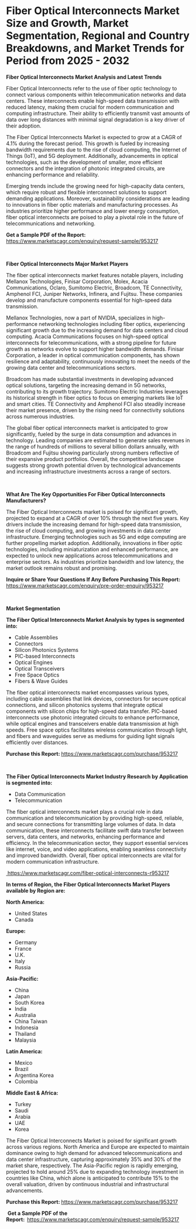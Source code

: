 <p><h1>Fiber Optical Interconnects Market Size and Growth, Market Segmentation, Regional and Country Breakdowns, and Market Trends for Period from 2025 -  2032</h1></p><p><strong>Fiber Optical Interconnects Market Analysis and Latest Trends</strong></p>
<p><p>Fiber Optical Interconnects refer to the use of fiber optic technology to connect various components within telecommunication networks and data centers. These interconnects enable high-speed data transmission with reduced latency, making them crucial for modern communication and computing infrastructure. Their ability to efficiently transmit vast amounts of data over long distances with minimal signal degradation is a key driver of their adoption.</p><p>The Fiber Optical Interconnects Market is expected to grow at a CAGR of 4.1% during the forecast period. This growth is fueled by increasing bandwidth requirements due to the rise of cloud computing, the Internet of Things (IoT), and 5G deployment. Additionally, advancements in optical technologies, such as the development of smaller, more efficient connectors and the integration of photonic integrated circuits, are enhancing performance and reliability.</p><p>Emerging trends include the growing need for high-capacity data centers, which require robust and flexible interconnect solutions to support demanding applications. Moreover, sustainability considerations are leading to innovations in fiber optic materials and manufacturing processes. As industries prioritize higher performance and lower energy consumption, fiber optical interconnects are poised to play a pivotal role in the future of telecommunications and networking.</p></p>
<p><strong>Get a Sample PDF of the Report:&nbsp;</strong> <a href="https://www.marketscagr.com/enquiry/request-sample/953217?utm_campaign=3585&utm_medium=2&utm_source=Github&utm_content=ia&utm_term=19042025&utm_id=fiber-optical-interconnects">https://www.marketscagr.com/enquiry/request-sample/953217</a></p>
<p>&nbsp;</p>
<p><strong>Fiber Optical Interconnects Major Market Players</strong></p>
<p><p>The fiber optical interconnects market features notable players, including Mellanox Technologies, Finisar Corporation, Molex, Acacia Communications, Oclaro, Sumitomo Electric, Broadcom, TE Connectivity, Amphenol FCI, Juniper Networks, Infinera, and Fujitsu. These companies develop and manufacture components essential for high-speed data transmission.</p><p>Mellanox Technologies, now a part of NVIDIA, specializes in high-performance networking technologies including fiber optics, experiencing significant growth due to the increasing demand for data centers and cloud computing. Acacia Communications focuses on high-speed optical interconnects for telecommunications, with a strong pipeline for future growth as networks evolve to support higher bandwidth demands. Finisar Corporation, a leader in optical communication components, has shown resilience and adaptability, continuously innovating to meet the needs of the growing data center and telecommunications sectors.</p><p>Broadcom has made substantial investments in developing advanced optical solutions, targeting the increasing demand in 5G networks, contributing to its growth trajectory. Sumitomo Electric Industries leverages its historical strength in fiber optics to focus on emerging markets like IoT and smart cities. TE Connectivity and Amphenol FCI also steadily increase their market presence, driven by the rising need for connectivity solutions across numerous industries.</p><p>The global fiber optical interconnects market is anticipated to grow significantly, fueled by the surge in data consumption and advances in technology. Leading companies are estimated to generate sales revenues in the range of hundreds of millions to several billion dollars annually, with Broadcom and Fujitsu showing particularly strong numbers reflective of their expansive product portfolios. Overall, the competitive landscape suggests strong growth potential driven by technological advancements and increasing infrastructure investments across a range of sectors.</p></p>
<p>&nbsp;</p>
<p><strong>What Are The Key Opportunities For Fiber Optical Interconnects Manufacturers?</strong></p>
<p><p>The Fiber Optical Interconnects market is poised for significant growth, projected to expand at a CAGR of over 10% through the next five years. Key drivers include the increasing demand for high-speed data transmission, the rise of cloud computing, and growing investments in data center infrastructure. Emerging technologies such as 5G and edge computing are further propelling market adoption. Additionally, innovations in fiber optic technologies, including miniaturization and enhanced performance, are expected to unlock new applications across telecommunications and enterprise sectors. As industries prioritize bandwidth and low latency, the market outlook remains robust and promising.</p></p>
<p><strong>Inquire or Share Your Questions If Any Before Purchasing This Report:</strong> <a href="https://www.marketscagr.com/enquiry/pre-order-enquiry/953217?utm_campaign=3585&utm_medium=2&utm_source=Github&utm_content=ia&utm_term=19042025&utm_id=fiber-optical-interconnects">https://www.marketscagr.com/enquiry/pre-order-enquiry/953217</a></p>
<p>&nbsp;</p>
<p><strong>Market Segmentation</strong></p>
<p><strong>The Fiber Optical Interconnects Market Analysis by types is segmented into:</strong></p>
<p><ul><li>Cable Assemblies</li><li>Connectors</li><li>Silicon Photonics Systems</li><li>PIC-based Interconnects</li><li>Optical Engines</li><li>Optical Transceivers</li><li>Free Space Optics</li><li>Fibers & Wave Guides</li></ul></p>
<p><p>The fiber optical interconnects market encompasses various types, including cable assemblies that link devices, connectors for secure optical connections, and silicon photonics systems that integrate optical components with silicon chips for high-speed data transfer. PIC-based interconnects use photonic integrated circuits to enhance performance, while optical engines and transceivers enable data transmission at high speeds. Free space optics facilitates wireless communication through light, and fibers and waveguides serve as mediums for guiding light signals efficiently over distances.</p></p>
<p><strong>Purchase this Report:&nbsp;</strong><a href="https://www.marketscagr.com/purchase/953217?utm_campaign=3585&utm_medium=2&utm_source=Github&utm_content=ia&utm_term=19042025&utm_id=fiber-optical-interconnects">https://www.marketscagr.com/purchase/953217</a></p>
<p>&nbsp;</p>
<p><strong>The Fiber Optical Interconnects Market Industry Research by Application is segmented into:</strong></p>
<p><ul><li>Data Communication</li><li>Telecommunication</li></ul></p>
<p><p>The fiber optical interconnects market plays a crucial role in data communication and telecommunication by providing high-speed, reliable, and secure connections for transmitting large volumes of data. In data communication, these interconnects facilitate swift data transfer between servers, data centers, and networks, enhancing performance and efficiency. In the telecommunication sector, they support essential services like internet, voice, and video applications, enabling seamless connectivity and improved bandwidth. Overall, fiber optical interconnects are vital for modern communication infrastructure.</p></p>
<p><a href="https://www.marketscagr.com/fiber-optical-interconnects-r953217?utm_campaign=3585&utm_medium=2&utm_source=Github&utm_content=ia&utm_term=19042025&utm_id=fiber-optical-interconnects">&nbsp;https://www.marketscagr.com/fiber-optical-interconnects-r953217</a></p>
<p><strong>In terms of Region, the Fiber Optical Interconnects Market Players available by Region are:</strong></p>
<p>
    <p> <strong> North America: </strong>
        <ul>
            <li>United States</li>
            <li>Canada</li>
        </ul>
        </p> 
    <p> <strong> Europe: </strong>
        <ul>
            <li>Germany</li>
            <li>France</li>
            <li>U.K.</li>
            <li>Italy</li>
            <li>Russia</li>
        </ul>
        </p> 
    <p> <strong> Asia-Pacific: </strong>
        <ul>
            <li>China</li>
            <li>Japan</li>
            <li>South Korea</li>
            <li>India</li>
            <li>Australia</li>
            <li>China Taiwan</li>
            <li>Indonesia</li>
            <li>Thailand</li>
            <li>Malaysia</li>
        </ul>
        </p> 
    <p> <strong> Latin America: </strong>
        <ul>
            <li>Mexico</li>
            <li>Brazil</li>
            <li>Argentina Korea</li>
            <li>Colombia</li>
        </ul>
        </p> 
    <p> <strong> Middle East & Africa: </strong>
        <ul>
            <li>Turkey</li>
            <li>Saudi</li>
            <li>Arabia</li>
            <li>UAE</li>
            <li>Korea</li>
        </ul>
    </p>
    </p>
<p><p>The Fiber Optical Interconnects Market is poised for significant growth across various regions. North America and Europe are expected to maintain dominance owing to high demand for advanced telecommunications and data center infrastructure, capturing approximately 35% and 30% of the market share, respectively. The Asia-Pacific region is rapidly emerging, projected to hold around 25% due to expanding technology investment in countries like China, which alone is anticipated to contribute 15% to the overall valuation, driven by continuous industrial and infrastructural advancements.</p></p>
<p><strong>Purchase this Report: </strong><a href="https://www.marketscagr.com/purchase/953217?utm_campaign=3585&utm_medium=2&utm_source=Github&utm_content=ia&utm_term=19042025&utm_id=fiber-optical-interconnects">https://www.marketscagr.com/purchase/953217</a></p>
<p>&nbsp;<strong>Get a Sample PDF of the Report:&nbsp;&nbsp;</strong><a href="https://www.marketscagr.com/enquiry/request-sample/953217?utm_campaign=3585&utm_medium=2&utm_source=Github&utm_content=ia&utm_term=19042025&utm_id=fiber-optical-interconnects">https://www.marketscagr.com/enquiry/request-sample/953217</a></p>
<p><strong></strong></p>
<p><p></p><p></p><p></p></p>